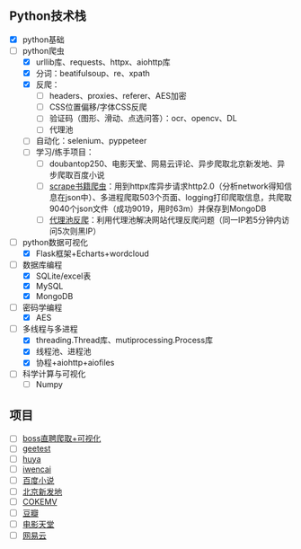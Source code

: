 ## Python技术栈

* [X] python基础
* [ ] python爬虫
  * [X] urllib库、requests、httpx、aiohttp库
  * [X] 分词：beatifulsoup、re、xpath
  * [X] 反爬：
    * [ ] headers、proxies、referer、AES加密
    * [ ] CSS位置偏移/字体CSS反爬
    * [ ] 验证码（图形、滑动、点选问答）：ocr、opencv、DL
    * [ ] 代理池
  * [ ] 自动化：selenium、pyppeteer
  * [ ] 学习/练手项目：
    * [ ] doubantop250、电影天堂、网易云评论、异步爬取北京新发地、异步爬取百度小说
    * [ ] [scrape书籍爬虫](Study/crawler%20and%20data_visualization/learn/崔庆才/1.%20scrape._spider.py "点击可达程序")：用到httpx库异步请求http2.0（分析network得知信息在json中）、多进程爬取503个页面、logging打印爬取信息，共爬取9040个json文件（成功9019，用时63m）并保存到MongoDB
    * [ ] [代理池反爬](D:\Github\PostG\Python\Study\crawler%20and%20data_visualization\learn\崔庆才\2.anti_spider_proxy "点击可达")：利用代理池解决网站代理反爬问题（同一IP若5分钟内访问5次则黑IP）
* [ ] python数据可视化
  * [X] Flask框架+Echarts+wordcloud
* [ ] 数据库编程
  * [X] SQLite/excel表
  * [X] MySQL
  * [X] MongoDB
* [ ] 密码学编程
  * [X] AES
* [ ] 多线程与多进程
  * [X] threading.Thread库、mutiprocessing.Process库
  * [X] 线程池、进程池
  * [X] 协程+aiohttp+aiofiles
* [ ] 科学计算与可视化
  * [ ] Numpy

## 项目

* [ ] [boss直聘爬取+可视化](Project/boss "点击可达")
* [ ] [geetest](Project/geetest "点击可达")
* [ ] [huya](./Project/huya "点我")
* [ ] [iwencai](Project/iwencai "点我")
* [ ] [百度小说](./Project/baidu_novel "点我")
* [ ] [北京新发地](Project/beijinxinfadi "点我")
* [ ] [COKEMV](./Project/COKEMV "点我")
* [ ] [豆瓣](./Project/DouBan "点我")
* [ ] [电影天堂](./Project/dytt89 "点我")
* [ ] [网易云](./Project/netease "点我")
